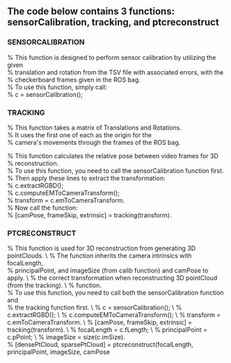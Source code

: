 ## The code below contains 3 functions: sensorCalibration, tracking, and ptcreconstruct

### SENSORCALIBRATION
% This function is designed to perform sensor calibration by utilizing the given \
% translation and rotation from the TSV file with associated errors, with the \
% checkerboard frames given in the ROS bag. \
% To use this function, simply call: \
% c = sensorCalibration(); 

### TRACKING
% This function takes a matrix of Translations and Rotations. \
% It uses the first one of each as the origin for the \
% camera's movements through the frames of the ROS bag. 

% This function calculates the relative pose between video frames for 3D \
% reconstruction. \
% To use this function, you need to call the sensorCalibration function first. \
% Then apply these lines to extract the transformation: \
% c.extractRGBD(); \
% c.computeEMToCameraTransform(); \
% transform = c.emToCameraTransform. \
% Now call the function: \
% [camPose, frameSkip, extrinsic] = tracking(transform). 

### PTCRECONSTRUCT
% This function is used for 3D reconstruction from generating 3D pointClouds. \ 
% The function inherits the camera intrinsics with focalLength, \
% principalPoint, and imageSize (from calib function) and camPose to apply. \ 
% the correct transformation when reconstructing 3D pointCloud (from the tracking). \ 
% function. \
% To use this function, you need to call both the sensorCalibration function and \
% the tracking function first. \ 
% c = sensorCalibration(); \ 
% c.extractRGBD(); \ 
% c.computeEMToCameraTransform(); \ 
% transform = c.emToCameraTransform. \ 
% [camPose, frameSkip, extrinsic] = tracking(transform). \ 
% focalLength = c.fLength; \ 
% principalPoint = c.pPoint; \ 
% imageSize = size(c.imSize). \
% [densePtCloud, sparsePtCloud] = ptcreconstruct(focalLength, principalPoint, imageSize, camPose
